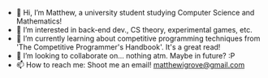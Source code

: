 - 👋 Hi, I’m Matthew, a university student studying Computer Science and Mathematics!
- 👀 I’m interested in back-end dev., CS theory, experimental games, etc.
- 🌱 I’m currently learning about competitive programming techniques from 'The Competitive Programmer's Handbook'. It's a great read!
- 💞️ I’m looking to collaborate on... nothing atm. Maybe in future? :P
- 📫 How to reach me: Shoot me an email! matthewigrove@gmail.com

<!---
MIGrove/MIGrove is a ✨ special ✨ repository because its `README.md` (this file) appears on your GitHub profile.
You can click the Preview link to take a look at your changes.
--->
